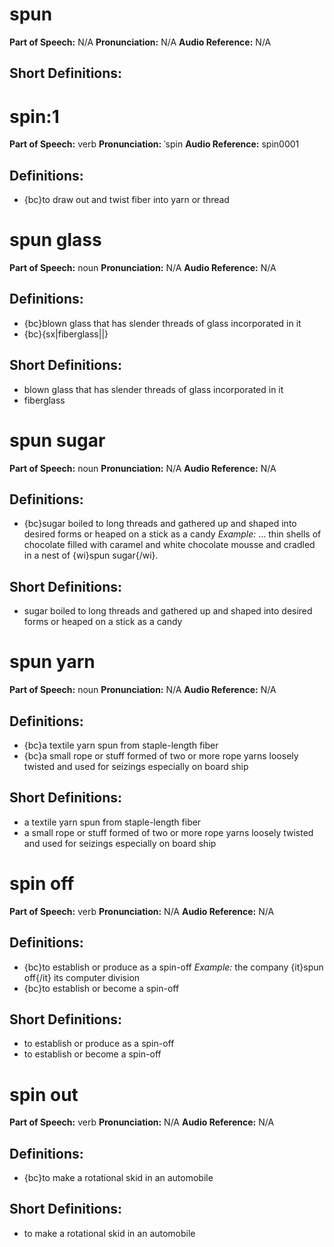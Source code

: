 # spun

**Part of Speech:** N/A
**Pronunciation:** N/A
**Audio Reference:** N/A


## Short Definitions:
# spin:1

**Part of Speech:** verb
**Pronunciation:** ˈspin
**Audio Reference:** spin0001

## Definitions:
- {bc}to draw out and twist fiber into yarn or thread
# spun glass

**Part of Speech:** noun
**Pronunciation:** N/A
**Audio Reference:** N/A

## Definitions:
- {bc}blown glass that has slender threads of glass incorporated in it
- {bc}{sx|fiberglass||}

## Short Definitions:
- blown glass that has slender threads of glass incorporated in it
- fiberglass
# spun sugar

**Part of Speech:** noun
**Pronunciation:** N/A
**Audio Reference:** N/A

## Definitions:
- {bc}sugar boiled to long threads and gathered up and shaped into desired forms or heaped on a stick as a candy 
  *Example:* … thin shells of chocolate filled with caramel and white chocolate mousse and cradled in a nest of {wi}spun sugar{/wi}.

## Short Definitions:
- sugar boiled to long threads and gathered up and shaped into desired forms or heaped on a stick as a candy
# spun yarn

**Part of Speech:** noun
**Pronunciation:** N/A
**Audio Reference:** N/A

## Definitions:
- {bc}a textile yarn spun from staple-length fiber
- {bc}a small rope or stuff formed of two or more rope yarns loosely twisted and used for seizings especially on board ship

## Short Definitions:
- a textile yarn spun from staple-length fiber
- a small rope or stuff formed of two or more rope yarns loosely twisted and used for seizings especially on board ship
# spin off

**Part of Speech:** verb
**Pronunciation:** N/A
**Audio Reference:** N/A

## Definitions:
- {bc}to establish or produce as a spin-off 
  *Example:* the company {it}spun off{/it} its computer division
- {bc}to establish or become a spin-off

## Short Definitions:
- to establish or produce as a spin-off
- to establish or become a spin-off
# spin out

**Part of Speech:** verb
**Pronunciation:** N/A
**Audio Reference:** N/A

## Definitions:
- {bc}to make a rotational skid in an automobile

## Short Definitions:
- to make a rotational skid in an automobile
